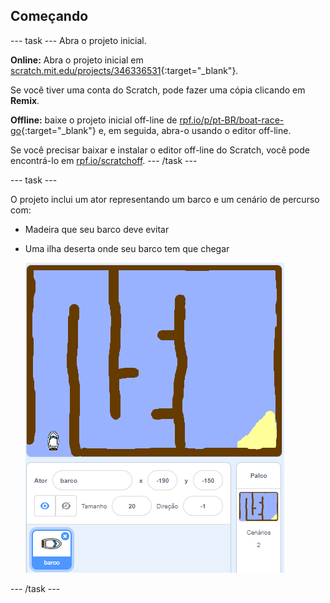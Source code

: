 ## Começando

--- task --- Abra o projeto inicial.

**Online:** Abra o projeto inicial em [scratch.mit.edu/projects/346336531](https://scratch.mit.edu/projects/346336531){:target="_blank"}.

Se você tiver uma conta do Scratch, pode fazer uma cópia clicando em **Remix**.

**Offline:** baixe o projeto inicial off-line de [rpf.io/p/pt-BR/boat-race-go](http://rpf.io/p/pt-BR/boat-race-go){:target="_blank"} e, em seguida, abra-o usando o editor off-line.

Se você precisar baixar e instalar o editor off-line do Scratch, você pode encontrá-lo em [rpf.io/scratchoff](http://rpf.io/scratchoff). --- /task ---

--- task ---

O projeto inclui um ator representando um barco e um cenário de percurso com:

- Madeira que seu barco deve evitar
- Uma ilha deserta onde seu barco tem que chegar
    
    ![screenshot](images/boat-starter.png)

--- /task ---